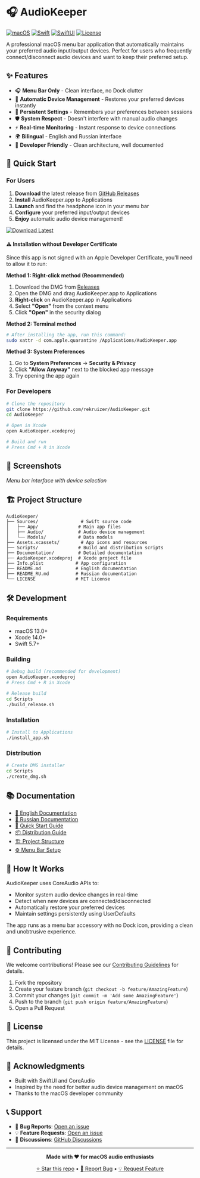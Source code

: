 # 🎧 AudioKeeper

[![macOS](https://img.shields.io/badge/macOS-13.0+-blue.svg)](https://developer.apple.com/macos/)
[![Swift](https://img.shields.io/badge/Swift-5.7+-orange.svg)](https://swift.org/)
[![SwiftUI](https://img.shields.io/badge/SwiftUI-4.0+-green.svg)](https://developer.apple.com/xcode/swiftui/)
[![License](https://img.shields.io/badge/License-MIT-yellow.svg)](LICENSE)

A professional macOS menu bar application that automatically maintains your preferred audio input/output devices. Perfect for users who frequently connect/disconnect audio devices and want to keep their preferred setup.

## ✨ Features

- 🎧 **Menu Bar Only** - Clean interface, no Dock clutter
- 🔄 **Automatic Device Management** - Restores your preferred devices instantly
- 💾 **Persistent Settings** - Remembers your preferences between sessions
- 🛡️ **System Respect** - Doesn't interfere with manual audio changes
- ⚡ **Real-time Monitoring** - Instant response to device connections
- 🌍 **Bilingual** - English and Russian interface
- 🔧 **Developer Friendly** - Clean architecture, well documented

## 🚀 Quick Start

### For Users
1. **Download** the latest release from [GitHub Releases](https://github.com/rekruizer/AudioKeeper/releases)
2. **Install** AudioKeeper.app to Applications
3. **Launch** and find the headphone icon in your menu bar
4. **Configure** your preferred input/output devices
5. **Enjoy** automatic audio device management!

[![Download Latest](https://img.shields.io/badge/Download-Latest%20Release-blue?style=for-the-badge&logo=github)](https://github.com/rekruizer/AudioKeeper/releases/latest)

#### ⚠️ Installation without Developer Certificate

Since this app is not signed with an Apple Developer Certificate, you'll need to allow it to run:

**Method 1: Right-click method (Recommended)**
1. Download the DMG from [Releases](https://github.com/rekruizer/AudioKeeper/releases)
2. Open the DMG and drag AudioKeeper.app to Applications
3. **Right-click** on AudioKeeper.app in Applications
4. Select **"Open"** from the context menu
5. Click **"Open"** in the security dialog

**Method 2: Terminal method**
```bash
# After installing the app, run this command:
sudo xattr -d com.apple.quarantine /Applications/AudioKeeper.app
```

**Method 3: System Preferences**
1. Go to **System Preferences** → **Security & Privacy**
2. Click **"Allow Anyway"** next to the blocked app message
3. Try opening the app again

### For Developers
```bash
# Clone the repository
git clone https://github.com/rekruizer/AudioKeeper.git
cd AudioKeeper

# Open in Xcode
open AudioKeeper.xcodeproj

# Build and run
# Press Cmd + R in Xcode
```

## 📱 Screenshots

*Menu bar interface with device selection*

## 🏗️ Project Structure

```
AudioKeeper/
├── Sources/                # Swift source code
│   ├── App/               # Main app files
│   ├── Audio/             # Audio device management
│   └── Models/            # Data models
├── Assets.xcassets/        # App icons and resources
├── Scripts/               # Build and distribution scripts
├── Documentation/         # Detailed documentation
├── AudioKeeper.xcodeproj  # Xcode project file
├── Info.plist            # App configuration
├── README.md             # English documentation
├── README_RU.md          # Russian documentation
└── LICENSE               # MIT License
```

## 🛠️ Development

### Requirements
- macOS 13.0+
- Xcode 14.0+
- Swift 5.7+

### Building
```bash
# Debug build (recommended for development)
open AudioKeeper.xcodeproj
# Press Cmd + R in Xcode

# Release build
cd Scripts
./build_release.sh
```

### Installation
```bash
# Install to Applications
./install_app.sh
```

### Distribution
```bash
# Create DMG installer
cd Scripts
./create_dmg.sh
```

## 📚 Documentation

- [📖 English Documentation](README.md)
- [📖 Russian Documentation](README_RU.md)
- [🚀 Quick Start Guide](Documentation/QUICK_START.md)
- [📦 Distribution Guide](Documentation/FINAL_SETUP_GUIDE.md)
- [🏗️ Project Structure](Documentation/PROJECT_STRUCTURE.md)
- [⚙️ Menu Bar Setup](Documentation/MENUBAR_SETUP.md)

## 🔧 How It Works

AudioKeeper uses CoreAudio APIs to:
- Monitor system audio device changes in real-time
- Detect when new devices are connected/disconnected
- Automatically restore your preferred devices
- Maintain settings persistently using UserDefaults

The app runs as a menu bar accessory with no Dock icon, providing a clean and unobtrusive experience.

## 🤝 Contributing

We welcome contributions! Please see our [Contributing Guidelines](CONTRIBUTING.md) for details.

1. Fork the repository
2. Create your feature branch (`git checkout -b feature/AmazingFeature`)
3. Commit your changes (`git commit -m 'Add some AmazingFeature'`)
4. Push to the branch (`git push origin feature/AmazingFeature`)
5. Open a Pull Request

## 📝 License

This project is licensed under the MIT License - see the [LICENSE](LICENSE) file for details.

## 🙏 Acknowledgments

- Built with SwiftUI and CoreAudio
- Inspired by the need for better audio device management on macOS
- Thanks to the macOS developer community

## 📞 Support

- 🐛 **Bug Reports**: [Open an issue](https://github.com/rekruizer/AudioKeeper/issues)
- 💡 **Feature Requests**: [Open an issue](https://github.com/rekruizer/AudioKeeper/issues)
- 💬 **Discussions**: [GitHub Discussions](https://github.com/rekruizer/AudioKeeper/discussions)

---

<div align="center">

**Made with ❤️ for macOS audio enthusiasts**

[⭐ Star this repo](https://github.com/rekruizer/AudioKeeper) • [🐛 Report Bug](https://github.com/rekruizer/AudioKeeper/issues) • [💡 Request Feature](https://github.com/rekruizer/AudioKeeper/issues)

</div>
